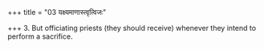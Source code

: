 +++
title = "03 यक्ष्यमाणास्त्वृत्विजः"

+++
3. But officiating priests (they should receive) whenever they intend to perform a sacrifice.
